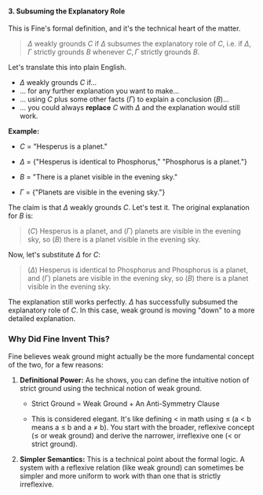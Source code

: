 #### 3. Subsuming the Explanatory Role

This is Fine's formal definition, and it's the technical heart of the matter.

> $\Delta$ weakly grounds $C$ if $\Delta$ subsumes the explanatory role of $C$, i.e. if $\Delta, \Gamma$ strictly grounds $B$ whenever $C, \Gamma$ strictly grounds $B$.

Let's translate this into plain English.

- $\Delta$ weakly grounds $C$ if...
- ... for any further explanation you want to make...
- ... using $C$ plus some other facts ($\Gamma$) to explain a conclusion ($B$)...
- ... you could always **replace** $C$ with $\Delta$ and the explanation would still work.
    

**Example:**

- $C$ = "Hesperus is a planet."
    
- $\Delta$ = {"Hesperus is identical to Phosphorus," "Phosphorus is a planet."}
    
- $B$ = "There is a planet visible in the evening sky."
    
- $\Gamma$ = {"Planets are visible in the evening sky."}
    

The claim is that $\Delta$ weakly grounds $C$. Let's test it. The original explanation for $B$ is:

> ($C$) Hesperus is a planet, and ($\Gamma$) planets are visible in the evening sky, so ($B$) there is a planet visible in the evening sky.

Now, let's substitute $\Delta$ for $C$:

> ($\Delta$) Hesperus is identical to Phosphorus and Phosphorus is a planet, and ($\Gamma$) planets are visible in the evening sky, so ($B$) there is a planet visible in the evening sky.

The explanation still works perfectly. $\Delta$ has successfully subsumed the explanatory role of $C$. In this case, weak ground is moving "down" to a more detailed explanation.

### Why Did Fine Invent This?

Fine believes weak ground might actually be the more fundamental concept of the two, for a few reasons:

1. **Definitional Power:** As he shows, you can define the intuitive notion of strict ground using the technical notion of weak ground.
    
    - Strict Ground = Weak Ground + An Anti-Symmetry Clause
        
    - This is considered elegant. It's like defining < in math using ≤ (a < b means a ≤ b and a ≠ b). You start with the broader, reflexive concept (≤ or weak ground) and derive the narrower, irreflexive one (< or strict ground).
        
2. **Simpler Semantics:** This is a technical point about the formal logic. A system with a reflexive relation (like weak ground) can sometimes be simpler and more uniform to work with than one that is strictly irreflexive.